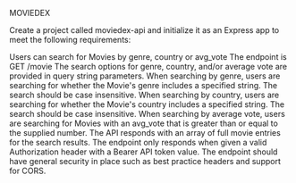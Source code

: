 MOVIEDEX

Create a project called moviedex-api and initialize it as an Express app to meet the following requirements:

Users can search for Movies by genre, country or avg_vote
The endpoint is GET /movie
The search options for genre, country, and/or average vote are provided in query string parameters.
When searching by genre, users are searching for whether the Movie's genre includes a specified string. The search should be case insensitive.
When searching by country, users are searching for whether the Movie's country includes a specified string. The search should be case insensitive.
When searching by average vote, users are searching for Movies with an avg_vote that is greater than or equal to the supplied number.
The API responds with an array of full movie entries for the search results.
The endpoint only responds when given a valid Authorization header with a Bearer API token value.
The endpoint should have general security in place such as best practice headers and support for CORS.
